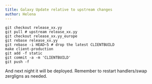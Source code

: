 ```yaml
---
title: Galaxy Update relative to upstream changes
author: Helena
---
```



```console
git checkout release_xx.yy
git pull # upstream release_xx.yy
git checkout release_xx.yy_europe
git rebase release_xx.yy
git rebase -i HEAD~5 # drop the latest CLIENTBUILD
make client-production
git add -f static
git commit -a -m 'CLIENTBUILD'
git push -f
```

And next night it will be deployed. Remember to restart handlers/swap zergligns as needed.
